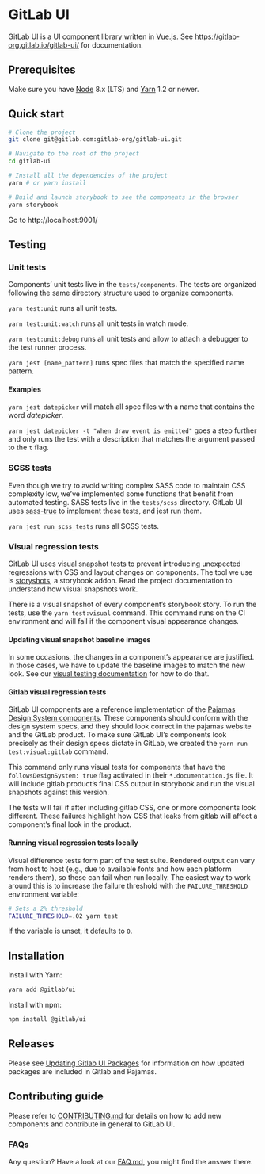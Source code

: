 # GitLab UI

GitLab UI is a UI component library written in [Vue.js](https://vuejs.org).
See https://gitlab-org.gitlab.io/gitlab-ui/ for documentation.

## Prerequisites

Make sure you have [Node](https://nodejs.org/en/) 8.x (LTS) and [Yarn](https://yarnpkg.com/) 1.2 or newer.

## Quick start

```sh
# Clone the project
git clone git@gitlab.com:gitlab-org/gitlab-ui.git

# Navigate to the root of the project
cd gitlab-ui

# Install all the dependencies of the project
yarn # or yarn install

# Build and launch storybook to see the components in the browser
yarn storybook
```

Go to http://localhost:9001/

## Testing

### Unit tests

Components’ unit tests live in the `tests/components`. The tests are organized following the same directory structure used to organize components.

`yarn test:unit` runs all unit tests.

`yarn test:unit:watch` runs all unit tests in watch mode.

`yarn test:unit:debug` runs all unit tests and allow to attach a debugger to the test runner process.

`yarn jest [name_pattern]` runs spec files that match the specified name pattern.

#### Examples

`yarn jest datepicker` will match all spec files with a name that contains the word _datepicker_.

`yarn jest datepicker -t "when draw event is emitted"` goes a step further and only runs the test with a description that matches the argument passed to the `t` flag.

### SCSS tests

Even though we try to avoid writing complex SASS code to maintain CSS complexity low, we’ve implemented some functions that benefit from automated testing. SASS tests live in the `tests/scss` directory. GitLab UI uses [sass-true](https://www.oddbird.net/true/) to implement these tests, and jest run them.

`yarn jest run_scss_tests` runs all SCSS tests.

### Visual regression tests

GitLab UI uses visual snapshot tests to prevent introducing unexpected regressions with CSS and layout changes on components. The tool we use is [storyshots](https://github.com/storybookjs/storybook/tree/master/addons/storyshots/storyshots-core), a storybook addon. Read the project documentation to understand how visual snapshots work.

There is a visual snapshot of every component’s storybook story. To run the tests, use the `yarn test:visual` command. This command runs on the CI environment and will fail if the component visual appearance changes.

#### Updating visual snapshot baseline images

In some occasions, the changes in a component’s appearance are justified. In those cases, we have to update the baseline images to match the new look. See our [visual testing documentation](doc/contributing/visual_testing.md) for how to do that.

#### Gitlab visual regression tests

GitLab UI components are a reference implementation of the [Pajamas Design System components](https://design.gitlab.com/components/status). These components should conform with the design system specs, and they should look correct in the pajamas website and the GitLab product. To make sure GitLab UI’s components look precisely as their design specs dictate in GitLab, we created the `yarn run test:visual:gitlab` command.

This command only runs visual tests for components that have the `followsDesignSystem: true` flag activated in their `*.documentation.js` file. It will include gitlab product’s final CSS output in storybook and run the visual snapshots against this version.

The tests will fail if after including gitlab CSS, one or more components look different. These failures highlight how CSS that leaks from gitlab will affect a component’s final look in the product.

#### Running visual regression tests locally

Visual difference tests form part of the test suite. Rendered output can vary
from host to host (e.g., due to available fonts and how each platform renders
them), so these can fail when run locally. The easiest way to work around this
is to increase the failure threshold with the `FAILURE_THRESHOLD` environment
variable:

```sh
# Sets a 2% threshold
FAILURE_THRESHOLD=.02 yarn test
```

If the variable is unset, it defaults to `0`.

## Installation

Install with Yarn:

```sh
yarn add @gitlab/ui
```

Install with npm:

```sh
npm install @gitlab/ui
```

## Releases
Please see [Updating Gitlab UI Packages](doc/updating-gitlab-ui-packages.md) for information on how updated packages are included in Gitlab and Pajamas.

## Contributing guide

Please refer to [CONTRIBUTING.md](CONTRIBUTING.md) for details on how to add new components and contribute in general to GitLab UI.

### FAQs

Any question? Have a look at our [FAQ.md](FAQ.md), you might find the answer there.
